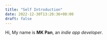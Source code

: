 ```yaml
---
title: "Self Introduction"
date: 2022-12-30T13:20:36+08:00
draft: false
---
```


Hi, My name is **MK Pan**, an *indie app developer*.